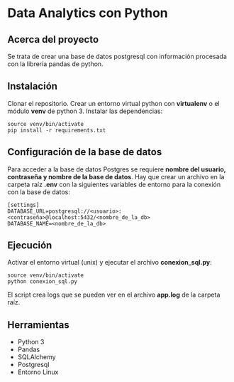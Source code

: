 # Data Analytics con Python

## Acerca del proyecto

Se trata de crear una base de datos postgresql con información procesada con la librería
pandas de python.

## Instalación

Clonar el repositorio. Crear un entorno virtual python con **virtualenv** o el módulo **venv** 
de python 3. Instalar las dependencias:

```
source venv/bin/activate
pip install -r requirements.txt
```

## Configuración de la base de datos

Para acceder a la base de datos Postgres se requiere **nombre del usuario, contraseña y nombre
de la base de datos**. Hay que crear un archivo en la carpeta raíz **.env** con la siguientes variables de
entorno para la conexión con la base de datos:

```
[settings]
DATABASE_URL=postgresql://<usuario>:<contraseña>@localhost:5432/<nombre_de_la_db>
DATABASE_NAME=<nombre_de_la_db>
```

## Ejecución

Activar el entorno virtual (unix) y ejecutar el archivo **conexion_sql.py**:

```
source venv/bin/activate
python conexion_sql.py
```

El script crea logs que se pueden ver en el archivo **app.log** de la carpeta raíz.

## Herramientas

* Python 3
* Pandas
* SQLAlchemy
* Postgresql
* Entorno Linux
